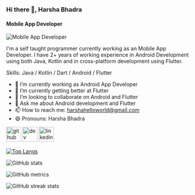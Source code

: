 ### Hi there 👋, Harsha Bhadra
#### Mobile App Developer
![Mobile App Developer](https://media-exp1.licdn.com/dms/image/C4E16AQFHAXpZn2ZeDA/profile-displaybackgroundimage-shrink_200_800/0?e=1609372800&v=beta&t=WGNXxmIsq3-j9BC50Bzwif_e-QPT-EAeV0OXX5m22os)

I'm a self taught programmer currently working as an Mobile App Developer. I have 2+ years of working experience in Android Development using both Java, Kotlin and in cross-platform development using Flutter.

Skills: Java / Kotlin / Dart / Android / Flutter

- 🔭 I’m currently working as Android App Developer 
- 🌱 I’m currently getting better at Flutter
- 👯 I’m looking to collaborate on Android and Flutter 
- 💬 Ask me about Android development and Flutter
- 📫 How to reach me: harshahelloworld@gmail.com 
- 😄 Pronouns: Harsha Bhadra 


[<img src='https://cdn.jsdelivr.net/npm/simple-icons@3.0.1/icons/github.svg' alt='github' height='40'>](https://github.com/harshabhadra)  [<img src='https://cdn.jsdelivr.net/npm/simple-icons@3.0.1/icons/dev-dot-to.svg' alt='dev' height='40'>](https://dev.to/harshabhadra)  [<img src='https://cdn.jsdelivr.net/npm/simple-icons@3.0.1/icons/linkedin.svg' alt='linkedin' height='40'>](https://www.linkedin.com/in/harshabhadra/)  

[![Top Langs](https://github-readme-stats.vercel.app/api/top-langs/?username=harshabhadra)](https://github.com/anuraghazra/github-readme-stats)

![GitHub stats](https://github-readme-stats.vercel.app/api?username=harshabhadra&show_icons=true)  

![GitHub metrics](https://metrics.lecoq.io/harshabhadra)  

![GitHub streak stats](https://github-readme-streak-stats.herokuapp.com/?user=harshabhadra)  

